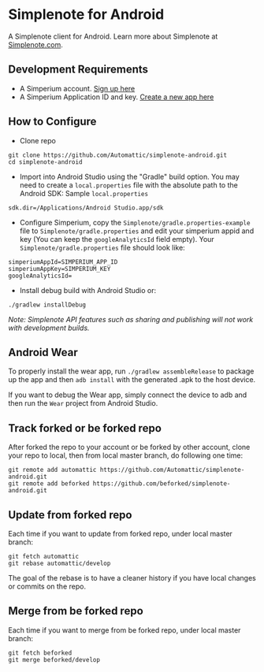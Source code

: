 # Simplenote for Android

A Simplenote client for Android. Learn more about Simplenote at [Simplenote.com](https://simplenote.com).

## Development Requirements
* A Simperium account. [Sign up here](https://simperium.com/signup/)
* A Simperium Application ID and key. [Create a new app here](https://simperium.com/app/new/)

## How to Configure

* Clone repo
```shell
git clone https://github.com/Automattic/simplenote-android.git
cd simplenote-android
```

* Import into Android Studio using the "Gradle" build option. You may need to create a `local.properties` file with the absolute path to the Android SDK:
Sample `local.properties`
```
sdk.dir=/Applications/Android Studio.app/sdk
```

* Configure Simperium, copy the `Simplenote/gradle.properties-example` file to `Simplenote/gradle.properties` and edit your simperium appid and key (You can keep the `googleAnalyticsId` field empty). Your `Simplenote/gradle.properties` file should look like:
```
simperiumAppId=SIMPERIUM_APP_ID
simperiumAppKey=SIMPERIUM_KEY
googleAnalyticsId=
```

* Install debug build with Android Studio or:
```shell
./gradlew installDebug
```

_Note: Simplenote API features such as sharing and publishing will not work with development builds._

## Android Wear

To properly install the wear app, run `./gradlew assembleRelease` to package up the app and then `adb install` with the generated .apk to the host device.

If you want to debug the Wear app, simply connect the device to adb and then run the `Wear` project from Android Studio.

## Track forked or be forked repo
After forked the repo to your account or be forked by other account, clone your repo to local, then from local master branch, do following one time:
```
git remote add automattic https://github.com/Automattic/simplenote-android.git
git remote add beforked https://github.com/beforked/simplenote-android.git
```

## Update from forked repo
Each time if you want to update from forked repo, under local master branch:
```
git fetch automattic
git rebase automattic/develop
```
The goal of the rebase is to have a cleaner history if you have local changes or commits on the repo.

## Merge from be forked repo
Each time if you want to merge from be forked repo, under local master branch:
```
git fetch beforked
git merge beforked/develop
```
